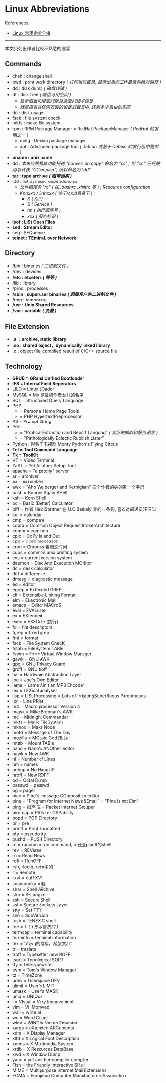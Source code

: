 # Linux Abbreviations

References

- [Linux 常用命令全拼](https://www.runoob.com/w3cnote/linux-command-full-fight.html)

---

本文只列出作者比较不熟悉的缩写

## Commands

- chsh : change shell
- pwd : print work directory
    _( 打印当前目录, 显示出当前工作目录的绝对路径 )_
- dd : disk dump _( 磁盘转储 )_
- df : disk free _( 磁盘可用空间 )_
    - _显示磁盘可用空间数目及空间结点信息_
    - _就是报告在任何安装的设备或目录中, 还剩多少自由的空间_
- du : disk usage
- fsck : file system check
- mkfs : make file system
- rpm : RPM Package Manager = RedHat PackageManager _( RedHat 的发明之一 )_
    - dpkg : Debian package manager
    - apt : Advanced package tool _( Debian 或基于 Debian 的发行版中提供 )_
- **uname : unix name**
- dd : _本来应根据其功能描述 "convert an copy" 命名为 "cc" , 但 "cc" 已经被用以代表 "CComplier", 所以命名为 "dd"_
- **tar : tape archive _( 磁带档案 )_**
- ldd : list dynamic dependencies
    - _文件结尾的 "rc" ( 如 .bashrc .xinitrc 等 ) : Resource configuration_
    - _Knnxxx / Snnxxx ( 位于rcx.d目录下 ) :_
        - _K ( Kill )_
        - _S ( Service )_
        - _nn ( 执行顺序号 )_
        - _xxx ( 服务标识 )_
- **lsof : LiSt Open Files**
- **sed : Stream Editor**
- seq : SEQuence
- **telnet : TEminaL over Network**

## Directory

- /bin : binaries _( 二进制文件 )_
- /dev : devices
- **/etc : etcetera _( 等等 )_**
- /lib : library
- /proc : processes
- **/sbin : superuser binaries _( 超级用户的二进制文件 )_**
- /tmp : temporary
- **/usr : Unix Shared Resources**
- **/var : variable _( 变量 )_**

## File Extension

- **.a ：archive, static library**
- **.so : shared object，dynamically linked library**
- .o : object file, complied result of C/C++ source file

## Technology

- **GRUB = GRand Unified Bootloader**
- **IFS = Internal Field Seperators**
- LILO = LInux LOader
- MySQL = My 是最初作者女儿的名字
- SQL = Structured Query Language
- PHP
    - = Personal Home Page Tools
    - = PHP HypertextPreprocessor
- PS = Prompt String
- Perl
    - = "Pratical Extraction and Report Languag"
        _( 实际的抽取和报告语言 )_
    - = "Pathologically Eclectic Rubbish Lister"
- Python : 得名于电视剧 Monty Python's Flying Circus
- **Tcl = Tool Command Language**
- **Tk = ToolKit**
- VT = Video Terminal
- YaST = Yet Another Setup Tool
- apache = "a patchy" server
- ar = archiver
- as = assembler
- awk = "Aho Weiberger and Kernighan" 三个作者的姓的第一个字母
- bash = Bourne Again SHell
- ksh = Korn SHell
- bc = Basic (Better) Calculator
- biff = 作者 HeidiStettner 在 U.C.Berkely 养的一条狗, 喜欢对邮递员汪汪叫
- cal = calendar
- cmp = compare
- cobra = Common Object Request BrokerArchitecture
- comm = common
- cpio = CoPy In and Out
- cpp = c pre processor
- cron = Chronos 希腊文时间
- cups = common unix printing system
- cvs = current version system
- daemon = Disk And Execution MONitor
- dc = desk calculator
- diff = difference
- dmesg = diagnostic message
- ed = editor
- egrep = Extended GREP
- elf = Extensible Linking Format
- elm = ELectronic Mail
- emacs = Editor MACroS
- eval = EVALuate
- ex = EXtended
- exec = EXECute (执行)
- fd = file descriptors
- fgrep = fixed grep
- fmt = format
- fsck = File System ChecK
- fstab = FileSystem TABle
- fvwm = F*** Virtual Window Manager
- gawk = GNU AWK
- gpg = GNU Privacy Guard
- groff = GNU troff
- hal = Hardware Abstraction Layer
- joe = Joe's Own Editor
- lame = Lame Ain't an MP3 Encoder
- lex = LEXical analyser
- lisp = LISt Processing = Lots of IrritatingSuperfluous Parentheses
- lpr = Line PRint
- m4 = Macro processor Version 4
- mawk = Mike Brennan's AWK
- mc = Midnight Commander
- mkfs = MaKe FileSystem
- mknod = Make Node
- motd = Message of The Day
- mozilla = MOsaic GodZILLa
- mtab = Mount TABle
- nano = Nano's ANOther editor
- nawk = New AWK
- nl = Number of Lines
- nm = names
- nohup = No HangUP
- nroff = New ROFF
- od = Octal Dump
- passwd = passwd
- pg = pager
- pico = PIne's message COmposition editor
- pine = "Program for Internet News &Email" = "Pine is not Elm"
- ping = 拟声 又 = Packet Internet Grouper
- pirntcap = PRINTer CAPability
- popd = POP Directory
- pr = pre
- printf = Print Formatted
- pty = pseudo tty
- pushd = PUSH Directory
- rc = runcom = run command, rc还是plan9的shell
- rev = REVerse
- rn = Read News
- roff = RunOFF
- rsh, rlogin, rvim中的
- r = Remote
- rxvt = ouR XVT
- seamoneky = 我
- shar = Shell ARchive
- slrn = S-Lang rn
- ssh = Secure Shell
- ssl = Secure Sockets Layer
- stty = Set TTY
- svn = SubVersion
- tcsh = TENEX C shell
- tee = T _( T形水管接口 )_
- termcap = terminal capability
- terminfo = terminal information
- tex = τέχνη的缩写，希腊文art
- tr = traslate
- troff = Typesetter new ROFF
- tsort = Topological SORT
- tty = TeleTypewriter
- twm = Tom's Window Manager
- tz = TimeZone
- udev = Userspace DEV
- ulimit = User's LIMIT
- umask = User's MASK
- uniq = UNIQue
- i = VIsual = Very Inconvenient
- vim = Vi IMproved
- wall = write all
- wc = Word Count
- wine = WINE Is Not an Emulator
- xargs = eXtended ARGuments
- xdm = X Display Manager
- xlfd = X Logical Font Description
- xmms = X Multimedia System
- xrdb = X Resources DataBase
- xwd = X Window Dump
- yacc = yet another compiler compiler
- Fish = the Friendly Interactive SHell
- MIME = Multipurpose Internet Mail Extensions
- ECMA = European Computer ManufacturersAssociation
